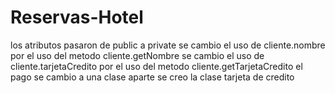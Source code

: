 # Reservas-Hotel
los atributos pasaron de public a private
se cambio el uso de cliente.nombre por el uso del metodo cliente.getNombre
se cambio el uso de cliente.tarjetaCredito por el uso del metodo cliente.getTarjetaCredito
el pago se cambio a una clase aparte
se creo la clase tarjeta de credito

